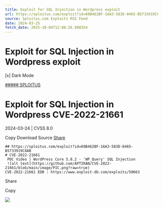 ```yaml
---
title: Exploit for SQL Injection in Wordpress exploit
url: https://sploitus.com/exploit?id=69B462BF-16A3-583D-8465-B5733919C8AB&utm_source=rss&utm_medium=rss
source: Sploitus.com Exploits RSS Feed
date: 2024-03-25
fetch_date: 2025-10-04T12:08:26.988354
---
```


# Exploit for SQL Injection in Wordpress exploit

[x]
Dark Mode

[##### SPLOITUS](/)

# Exploit for SQL Injection in Wordpress CVE-2022-21661

2024-03-24 | CVSS 8.0

Copy
Download
Source
[Share](#share-url)

```
## https://sploitus.com/exploit?id=69B462BF-16A3-583D-8465-B5733919C8AB
# CVE-2022-21661
 POC Video | WordPress Core 5.8.2 - 'WP_Query' SQL Injection
 ![alt text](https://github.com/APTIRAN/CVE-2022-21661/blob/main/image/PIC.png?raw=true)
CVE-2022-21661 EDB : https://www.exploit-db.com/exploits/50663
```

Share

Copy

![](https://mc.yandex.ru/watch/54912310)